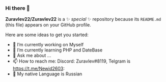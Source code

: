### Hi there 👋


**Zuravlev22/Zuravlev22** is a ✨ _special_ ✨ repository because its `README.md` (this file) appears on your GitHub profile.

Here are some ideas to get you started:
- 🔭 I’m currently working on Myself
- 🌱 I’m currently learning PHP and DateBase
- 💬 Ask me about ...
- 📫 How to reach me: Discord: Zuravlev#8119, Telgram is https://t.me/Newid2603:
- 👅 My native Language is Russian
